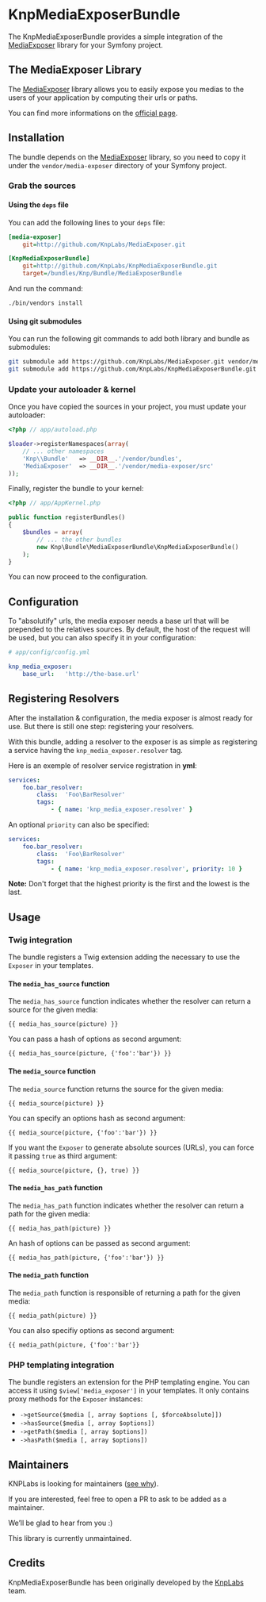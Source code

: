 KnpMediaExposerBundle
=====================

The KnpMediaExposerBundle provides a simple integration of the [MediaExposer][media-exposer]
library for your Symfony project.

The MediaExposer Library
------------------------

The [MediaExposer][media-exposer] library allows you to easily expose you
medias to the users of your application by computing their urls or paths.

You can find more informations on the [official page][media-exposer].

Installation
------------

The bundle depends on the [MediaExposer][media-exposer] library, so you
need to copy it under the `vendor/media-exposer` directory of your Symfony
project.

### Grab the sources

#### Using the `deps` file

You can add the following lines to your `deps` file:

```ini
[media-exposer]
    git=http://github.com/KnpLabs/MediaExposer.git

[KnpMediaExposerBundle]
    git=http://github.com/KnpLabs/KnpMediaExposerBundle.git
    target=/bundles/Knp/Bundle/MediaExposerBundle
```

And run the command:

```bash
./bin/vendors install
```

#### Using git submodules

You can run the following git commands to add both library and bundle as
submodules:

```bash
git submodule add https://github.com/KnpLabs/MediaExposer.git vendor/media-exposer
git submodule add https://github.com/KnpLabs/KnpMediaExposerBundle.git vendor/bundle/Knp/Bundle/MediaExposerBundle
```

### Update your autoloader & kernel

Once you have copied the sources in your project, you must update your
autoloader:

```php
<?php // app/autoload.php

$loader->registerNamespaces(array(
    // ... other namespaces
    'Knp\\Bundle'   => __DIR__.'/vendor/bundles',
    'MediaExposer'  => __DIR__.'/vendor/media-exposer/src'
));
```
Finally, register the bundle to your kernel:

```php
<?php // app/AppKernel.php

public function registerBundles()
{
    $bundles = array(
        // ... the other bundles
        new Knp\Bundle\MediaExposerBundle\KnpMediaExposerBundle()
    );
}
```

You can now proceed to the configuration.

Configuration
-------------

To "absolutify" urls, the media exposer needs a base url that will be prepended
to the relatives sources. By default, the host of the request will be used,
but you can also specify it in your configuration:

```yaml
# app/config/config.yml

knp_media_exposer:
    base_url:   'http://the-base.url'
```

Registering Resolvers
---------------------

After the installation & configuration, the media exposer is almost ready
for use. But there is still one step: registering your resolvers.

With this bundle, adding a resolver to the exposer is as simple as registering
a service having the `knp_media_exposer.resolver` tag.

Here is an exemple of resolver service registration in **yml**:

```yaml
services:
    foo.bar_resolver:
        class:  'Foo\BarResolver'
        tags:
            - { name: 'knp_media_exposer.resolver' }
```

An optional `priority` can also be specified:

```yaml
services:
    foo.bar_resolver:
        class:  'Foo\BarResolver'
        tags:
            - { name: 'knp_media_exposer.resolver', priority: 10 }
```

**Note:** Don't forget that the highest priority is the first and the lowest is the last.

Usage
-----

### Twig integration

The bundle registers a Twig extension adding the necessary to use the `Exposer`
in your templates.

#### The `media_has_source` function

The `media_has_source` function indicates whether the resolver can return
a source for the given media:

```twig
{{ media_has_source(picture) }}
```

You can pass a hash of options as second argument:

```twig
{{ media_has_source(picture, {'foo':'bar'}) }}
```

#### The `media_source` function

The `media_source` function returns the source for the given media:

```twig
{{ media_source(picture) }}
```

You can specify an options hash as second argument:

```twig
{{ media_source(picture, {'foo':'bar'}) }}
```

If you want the `Exposer` to generate absolute sources (URLs), you can force
it passing `true` as third argument:

```twig
{{ media_source(picture, {}, true) }}
```

#### The `media_has_path` function

The `media_has_path` function indicates whether the resolver can return
a path for the given media:

```twig
{{ media_has_path(picture) }}
```

An hash of options can be passed as second argument:

```twig
{{ media_has_path(picture, {'foo':'bar'}) }}
```

#### The `media_path` function

The `media_path` function is responsible of returning a path for the given
media:

```twig
{{ media_path(picture) }}
```

You can also specifiy options as second argument:

```twig
{{ media_path(picture, {'foo':'bar'}}
```

### PHP templating integration

The bundle registers an extension for the PHP templating engine. You can
access it using `$view['media_exposer']` in your templates. It only contains
proxy methods for the `Exposer` instances:

 - `->getSource($media [, array $options [, $forceAbsolute]])`
 - `->hasSource($media [, array $options])`
 - `->getPath($media [, array $options])`
 - `->hasPath($media [, array $options])`

[media-exposer]: https://github.com/KnpLabs/MediaExposer "MediaExposer library on github"
[symfony-standard]: http://github.com/symfony/symfony-standard "Symfony Standard Edition on github"

## Maintainers

KNPLabs is looking for maintainers ([see why](https://knplabs.com/en/blog/news-for-our-foss-projects-maintenance)).

If you are interested, feel free to open a PR to ask to be added as a maintainer.

We’ll be glad to hear from you :)

This library is currently unmaintained.

## Credits

KnpMediaExposerBundle has been originally developed by the [KnpLabs](http://knplabs.com) team.


